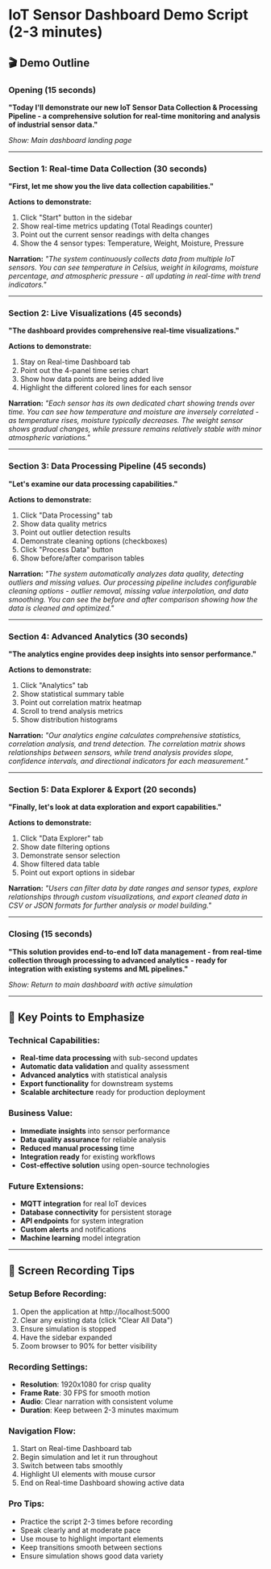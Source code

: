 # IoT Sensor Dashboard Demo Script (2-3 minutes)

## 🎬 Demo Outline

### Opening (15 seconds)
**"Today I'll demonstrate our new IoT Sensor Data Collection & Processing Pipeline - a comprehensive solution for real-time monitoring and analysis of industrial sensor data."**

*Show: Main dashboard landing page*

---

### Section 1: Real-time Data Collection (30 seconds)
**"First, let me show you the live data collection capabilities."**

**Actions to demonstrate:**
1. Click "Start" button in the sidebar
2. Show real-time metrics updating (Total Readings counter)
3. Point out the current sensor readings with delta changes
4. Show the 4 sensor types: Temperature, Weight, Moisture, Pressure

**Narration:** 
*"The system continuously collects data from multiple IoT sensors. You can see temperature in Celsius, weight in kilograms, moisture percentage, and atmospheric pressure - all updating in real-time with trend indicators."*

---

### Section 2: Live Visualizations (45 seconds)
**"The dashboard provides comprehensive real-time visualizations."**

**Actions to demonstrate:**
1. Stay on Real-time Dashboard tab
2. Point out the 4-panel time series chart
3. Show how data points are being added live
4. Highlight the different colored lines for each sensor

**Narration:**
*"Each sensor has its own dedicated chart showing trends over time. You can see how temperature and moisture are inversely correlated - as temperature rises, moisture typically decreases. The weight sensor shows gradual changes, while pressure remains relatively stable with minor atmospheric variations."*

---

### Section 3: Data Processing Pipeline (45 seconds)
**"Let's examine our data processing capabilities."**

**Actions to demonstrate:**
1. Click "Data Processing" tab
2. Show data quality metrics
3. Point out outlier detection results
4. Demonstrate cleaning options (checkboxes)
5. Click "Process Data" button
6. Show before/after comparison tables

**Narration:**
*"The system automatically analyzes data quality, detecting outliers and missing values. Our processing pipeline includes configurable cleaning options - outlier removal, missing value interpolation, and data smoothing. You can see the before and after comparison showing how the data is cleaned and optimized."*

---

### Section 4: Advanced Analytics (30 seconds)
**"The analytics engine provides deep insights into sensor performance."**

**Actions to demonstrate:**
1. Click "Analytics" tab
2. Show statistical summary table
3. Point out correlation matrix heatmap
4. Scroll to trend analysis metrics
5. Show distribution histograms

**Narration:**
*"Our analytics engine calculates comprehensive statistics, correlation analysis, and trend detection. The correlation matrix shows relationships between sensors, while trend analysis provides slope, confidence intervals, and directional indicators for each measurement."*

---

### Section 5: Data Explorer & Export (20 seconds)
**"Finally, let's look at data exploration and export capabilities."**

**Actions to demonstrate:**
1. Click "Data Explorer" tab
2. Show date filtering options
3. Demonstrate sensor selection
4. Show filtered data table
5. Point out export options in sidebar

**Narration:**
*"Users can filter data by date ranges and sensor types, explore relationships through custom visualizations, and export cleaned data in CSV or JSON formats for further analysis or model building."*

---

### Closing (15 seconds)
**"This solution provides end-to-end IoT data management - from real-time collection through processing to advanced analytics - ready for integration with existing systems and ML pipelines."**

*Show: Return to main dashboard with active simulation*

---

## 🎯 Key Points to Emphasize

### Technical Capabilities:
- **Real-time data processing** with sub-second updates
- **Automatic data validation** and quality assessment
- **Advanced analytics** with statistical analysis
- **Export functionality** for downstream systems
- **Scalable architecture** ready for production deployment

### Business Value:
- **Immediate insights** into sensor performance
- **Data quality assurance** for reliable analysis
- **Reduced manual processing** time
- **Integration ready** for existing workflows
- **Cost-effective solution** using open-source technologies

### Future Extensions:
- **MQTT integration** for real IoT devices
- **Database connectivity** for persistent storage
- **API endpoints** for system integration
- **Custom alerts** and notifications
- **Machine learning** model integration

---

## 📱 Screen Recording Tips

### Setup Before Recording:
1. Open the application at http://localhost:5000
2. Clear any existing data (click "Clear All Data")
3. Ensure simulation is stopped
4. Have the sidebar expanded
5. Zoom browser to 90% for better visibility

### Recording Settings:
- **Resolution**: 1920x1080 for crisp quality
- **Frame Rate**: 30 FPS for smooth motion
- **Audio**: Clear narration with consistent volume
- **Duration**: Keep between 2-3 minutes maximum

### Navigation Flow:
1. Start on Real-time Dashboard tab
2. Begin simulation and let it run throughout
3. Switch between tabs smoothly
4. Highlight UI elements with mouse cursor
5. End on Real-time Dashboard showing active data

### Pro Tips:
- Practice the script 2-3 times before recording
- Speak clearly and at moderate pace
- Use mouse to highlight important elements
- Keep transitions smooth between sections
- Ensure simulation shows good data variety